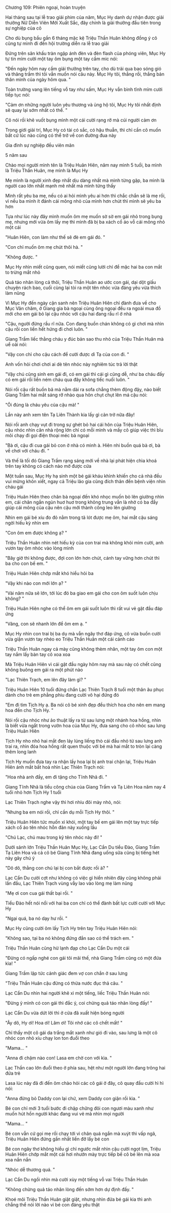 




Chương 109: Phiên ngoại, hoàn truyện

Hai tháng sau tại lễ trao giải phim của năm, Mục Hy danh dự nhận được giải thưởng Nữ Diễn Viên Mới Xuất Sắc, đây chính là giải thưởng đầu tiên trong sự nghiệp của cô

Cho dù bụng bầu gần 6 tháng mặc kệ Triệu Thần Huân không đồng ý cô cũng tự mình đi đến hội trường diễn ra lễ trao giải

Đứng trên sân khấu tràn ngập ánh đèn và đèn flash của phóng viên, Mục Hy tự tin mỉm cười một tay ôm bụng một tay cầm mic nói:

"Đến ngày hôm nay cầm giải thưởng trên tay, cho dù trải qua bao sóng gió và thăng trầm thì tôi vẫn muốn nói câu này. Mục Hy tôi, thắng rồi, thắng bản thân mình của ngày hôm qua. "

Toàn trường vang lên tiếng vỗ tay như sấm, Mục Hy vẫn bình tĩnh mỉm cười tiếp tục nói:

"Cảm ơn những người luôn yêu thương và ủng hộ tôi, Mục Hy tôi nhất định sẽ quay lại sớm nhất có thể. "

Cô nói rồi khẽ vuốt bụng mình một cái cười rạng rỡ mà cúi người cảm ơn

Trong giới giải trí, Mục Hy có tài có sắc, có hậu thuẫn, thì chỉ cần cô muốn bất cứ lúc nào cũng có thể trở về con đường đua này

Gia đình sự nghiệp đều viên mãn


5 năm sau

Chào mọi người mình tên là Triệu Huân Hiên, năm nay mình 5 tuổi, ba mình là Triệu Thần Huân, mẹ mình là Mục Hy

Mẹ mình là người xinh đẹp nhất dịu dàng nhất mà mình từng gặp, ba mình là người cao lớn nhất mạnh mẽ nhất mà mình từng thấy

Mình rất yêu ba mẹ, nếu có ai hỏi mình yêu ai hơn thì chắc chắn sẽ là mẹ rồi, vì nếu ba mình ít đánh cái mông nhỏ của mình hơn chút thì mình sẽ yêu ba hơn

Tựa như lúc này đây mình muốn ôm mẹ muốn sờ sờ em gái nhỏ trong bụng mẹ, nhưng mới vừa ôm lấy mẹ thì mình đã bị ba xách cổ áo vỗ cái mông nhỏ một cái

"Huân Hiên, con làm như thế sẽ đè em gái đó. "

"Con chỉ muốn ôm mẹ chút thôi hà. "

"Không được. "

Mục Hy nhìn miết cũng quen, nói miết cũng lười chỉ để mặc hai ba con mắt to trừng mắt nhỏ

Quả táo nhãn lòng cả thôi, Triệu Thần Huân ao ước con gái, dại dột giấu chuyện rách bao, cuối cùng lại tòi ra một tên nhóc vừa đáng yêu vừa thích làm nũng

Vì Mục Hy đến ngày cận sanh nên Triệu Huân Hiên chỉ đành đưa về cho Mục Vân chăm, ở Giang gia bà ngoại cùng ông ngoại đều ra ngoài mua đồ mới cho em gái bỏ lại cậu nhóc với cậu hai đang rầu rĩ ở nhà

"Cậu, người đừng rầu rĩ nữa. Con đang buồn chán không có gì chơi mà nhìn cậu rồi con liền hết hứng đi chơi luôn. "

Giang Trầm liếc thằng cháu y đúc bản sao thu nhỏ của Triệu Thần Huân mà uể oải nói:

"Vậy con chỉ cho cậu cách để cưới được dì Tạ của con đi. "

Anh vốn hỏi chơi chơi ai dè tên nhóc này nghiêm túc trả lời thật

"Vậy chú cũng sinh em gái đi, có em gái thì cái gì cũng dễ, như ba cháu đấy có em gái rồi liền ném cháu qua đây không tiếc nuối luôn. "

Nói rồi cậu rất buồn bã mà nằm dài ra sofa chẳng thèm động đậy, nào biết Giang Trầm hai mắt sáng rỡ nhào qua hôn chụt chụt lên má cậu nói:

"Ôi đúng là cháu yêu của cậu mà! "

Lần này anh xem tên Tạ Liên Thành kia lấy gì cản trở nữa đây!

Nói rồi anh chạy vụt đi trong sự ghét bỏ hai cái hôn của Triệu Huân Hiên, cậu nhóc nhìn căn nhà rộng lớn chỉ có mỗi mình và mấy cô giúp việc thì bĩu môi chạy đi gọi điện thoại méc bà ngoại

"Bà ơi, cậu đi cua gái bỏ con ở nhà có mình à. Hiên nhi buồn quá bà ơi, bà về chơi với cháu đi. "

Và thế là tối đó Giang Trầm rạng sáng mới về nhà lại phát hiện chìa khoá trên tay không có cách nào mở được cửa

Một tuần sau, Mục Hy hạ sinh một bé gái kháu khỉnh khiến cho cả nhà đều vui mừng khôn xiết, ngay cả Triệu lão gia cũng đích thân đến bệnh viện nhìn cháu gái

Triệu Huân Hiên theo chân bà ngoại đến khó nhọc muốn bò lên giường nhìn em, cái chân ngắn ngủn huơ huơ trong không trung vẫn là nhờ có ba đẩy giúp cái mông của cậu nên cậu mới thành công leo lên giường

Nhìn em gái bé xíu đo đỏ nằm trong tã lót được mẹ ôm, hai mắt cậu sáng ngời hiếu kỳ nhìn em

"Con ôm em được không ạ? "

Triệu Thần Huân nhìn nét hiếu kỳ của con trai mà không khỏi mỉm cười, anh vươn tay ôm nhóc vào lòng mình

"Bây giờ thì không được, đợi con lớn hơn chút, cánh tay vững hơn chút thì ba cho con bế em. "

Triệu Huân Hiên chớp mắt khó hiểu hỏi ba

"Vậy khi nào con mới lớn ạ? "

"Vài năm nữa sẽ lớn, tới lúc đó ba giao em gái cho con ôm suốt luôn chịu không? "

Triệu Huân Hiên nghe có thể ôm em gái suốt luôn thì rất vui vẻ gật đầu đáp ứng

"Vâng, con sẽ nhanh lớn để ôm em ạ. "

Mục Hy nhìn con trai bị ba dụ mà vẫn ngây thơ đáp ứng, cô vừa buồn cười vừa giận vươn tay nhéo eo Triệu Thần Huân một cái cảnh cáo

Triệu Thần Huân ngay cả mày cũng không thèm nhăn, một tay ôm con một tay nắm lấy bàn tay cô xoa xoa


Mà Triệu Huân Hiên vì cái gật đầu ngày hôm nay mà sau này có chết cũng không buông em gái ra một phút nào

"Lạc Thiên Trạch, em lên đây làm gì? "

Triệu Huân Hiên 10 tuổi đứng chắn Lạc Thiên Trạch 8 tuổi một thân âu phục dành cho trẻ em phẳng phiu đang cười vô hại đứng đó

"Em đi tìm Tịch Hy ạ. Ba nói cô bé xinh đẹp đều thích hoa cho nên em mang hoa đến cho Tịch Hy. "

Nói rồi cậu nhóc như ảo thuật lấy ra từ sau lưng một nhánh hoa hồng, nhìn là biết vừa ngắt trong vườn hoa của Mục Hy, đưa sang cho cô nhóc sau lưng Triệu Huân Hiên

Tịch Hy nho nhỏ hai mắt đen láy lúng liếng thò cái đầu nhỏ từ sau lưng anh trai ra, nhìn đóa hoa hồng rất quen thuộc với bé mà hai mắt to tròn lại càng thêm long lanh

Tịch Hy muốn đưa tay ra nhận lấy hoa lại bị anh trai chặn lại, Triệu Huân Hiên ánh mắt bất hoà nhìn Lạc Thiên Trạch nói:

"Hoa nhà anh đầy, em đi tặng cho Tĩnh Nhã đi. "

Giang Tĩnh Nhã là tiểu công chúa của Giang Trầm và Tạ Liên Hoa năm nay 4 tuổi nhỏ hơn Tịch Hy 1 tuổi

Lạc Thiên Trạch nghe vậy thì hơi nhíu đôi mày nhỏ, nói:

"Nhưng ba em nói rồi, chỉ cần dụ mỗi Tịch Hy thôi. "

Triệu Huân Hiên tức muốn xì khói, một tay bế em gái lên một tay trực tiếp xách cổ áo tên nhóc hỗn đản này xuống lầu

"Chú Lạc, chú mau trong kỹ tên nhóc này đi! "

Dưới sảnh lớn Triệu Thần Huân Mục Hy, Lạc Cẩn Du tiểu Đào, Giang Trầm Tạ Liên Hoa và cả cô bé Giang Tĩnh Nhã đang uống sữa cũng bị tiếng hét này gây chú ý

"Dô dô, thằng con chú lại bị con bắt được rồi à? "

Lạc Cẩn Du cười cợt như không có việc gì hiển nhiên đây cũng không phải lần đầu, Lạc Thiên Trạch vùng vẫy lao vào lòng mẹ làm nũng

"Mẹ ơi con cua gái thất bại rồi. "

Tiểu Đào hết nói nổi với hai ba con chỉ có thể đành bất lực cười cười với Mục Hy

"Ngại quá, ba nó dạy hư rồi. "

Mục Hy cũng cười ôm lấy Tịch Hy trên tay Triệu Huân Hiên nói:

"Không sao, tại ba nó không đứng đắn sao có thể trách em. "

Triệu Thần Huân cũng hừ lạnh đạp cho Lạc Cẩn Du một cái

"Đừng có ngấp nghé con gái tôi mãi thế, nhà Giang Trầm cũng có một đứa kìa! "

Giang Trầm lập tức cảnh giác đem vợ con chắn ở sau lưng

"Triệu Thần Huân cậu đừng có thừa nước đục thả câu. "

Lạc Cẩn Du nhìn hai người khẽ xì một tiếng, liếc Triệu Thần Huân nói:

"Đừng ỷ mình có con gái thì đắc ý, coi chừng quả táo nhãn lòng đấy! "

Lạc Cẩn Du vừa dứt lời thì ở cửa đã xuất hiện bóng người

"Ây dô, Hy ơi! Hoa ơi! Lâm ơi! Tôi nhớ các cô chết mất! "

Chỉ thấy một cô gái da trắng mắt xanh như gió đi vào, sau lưng là một cô nhóc con nhỏ xíu chạy lon ton đuổi theo

"Mama... "

"Anna đi chậm nào con! Lasa em chờ con với kìa. "

Lạc Thần cao lớn đuổi theo ở phía sau, hệt như một người lớn đang trông hai đứa trẻ

Lasa lúc này đã đi đến ôm chào hỏi các cô gái ở đây, cô quay đầu cười hì hì nói:

"Anna đừng bỏ Daddy con lại chứ, xem Daddy con giận rồi kìa. "

Bé con chỉ mới 3 tuổi bước đi chập chững đôi con ngươi màu xanh như muốn hút hồn người khác đang vui vẻ mà nhìn mọi người

"Mama... "

Bé con vẫn cứ gọi mẹ rồi chạy tới vì chân quá ngắn mà xuýt thì vấp ngã, Triệu Huân Hiên đứng gần nhất liền đỡ lấy bé con

Bé con ngây thơ không hiểu gì chỉ ngước mắt nhìn cậu cười ngọt lịm, Triệu Huân Hiên chớp mắt một cái hơi nhướn mày trực tiếp bế cô bé lên mà xoa xoa nắn nắn

"Nhóc dễ thương quá. "

Lạc Cẩn Du ngồi nhìn mà cười xùy một tiếng vỗ vai Triệu Thần Huân

"Không chừng quả táo nhãn lòng đến sớm hơn dự định đấy. "

Khoé môi Triệu Thần Huân giật giật, nhưng nhìn đứa bé gái kia thì anh chẳng thể nói lời nào vì bé con đáng yêu thật




